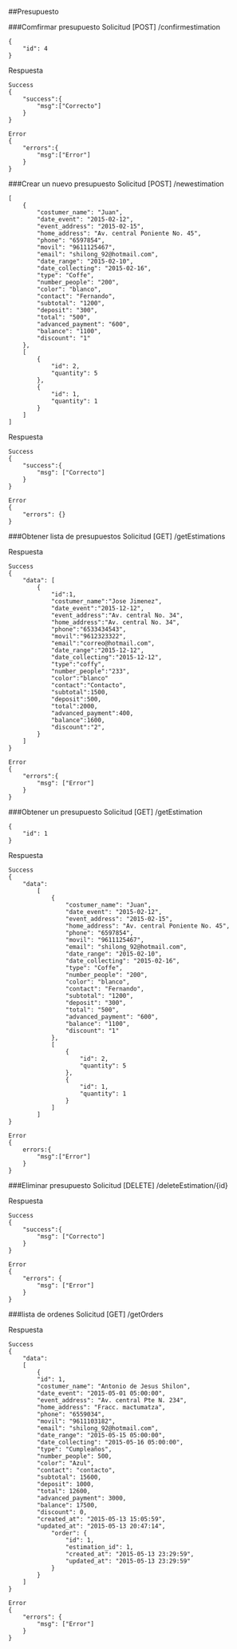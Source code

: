 
##Presupuesto

###Comfirmar presupuesto
Solicitud [POST] /confirmestimation

	{
		"id": 4
	}

Respuesta

	Success
	{
		"success":{
			"msg":["Correcto"]
		}
	}

	Error
	{
		"errors":{
			"msg":["Error"]
		}
	}

###Crear un nuevo presupuesto
Solicitud [POST] /newestimation

	[
		{
			"costumer_name": "Juan",
			"date_event": "2015-02-12",
			"event_address": "2015-02-15",
			"home_address": "Av. central Poniente No. 45",
			"phone": "6597854",
			"movil": "9611125467",
			"email": "shilong_92@hotmail.com",
			"date_range": "2015-02-10",
			"date_collecting": "2015-02-16",
			"type": "Coffe",
			"number_people": "200",
			"color": "blanco",
			"contact": "Fernando",
			"subtotal": "1200",
			"deposit": "300",
			"total": "500",
			"advanced_payment": "600",
			"balance": "1100",
			"discount": "1"
		},
		[
			{
				"id": 2,
				"quantity": 5
			},
			{
				"id": 1,
				"quantity": 1
			}
		]
	]

Respuesta

	Success
	{
		"success":{
			"msg": ["Correcto"]
		}
	}

	Error
	{
		"errors": {}
	}

###Obtener lista de presupuestos
Solicitud [GET] /getEstimations

Respuesta
	
	Success
	{
		"data": [
			{
				"id":1,	
				"costumer_name":"Jose Jimenez",
				"date_event":"2015-12-12",
				"event_address":"Av. central No. 34",
				"home_address":"Av. central No. 34",
				"phone":"6533434543",
				"movil":"9612323322",
				"email":"correo@hotmail.com",
				"date_range":"2015-12-12",
				"date_collecting":"2015-12-12",
				"type":"coffy",
				"number_people":"233",
				"color":"blanco"
				"contact":"Contacto",
				"subtotal":1500,
				"deposit":500,
				"total":2000,
				"advanced_payment":400,
				"balance":1600,
				"discount":"2",						
			}
		]	
	}
		
	Error
	{
		"errors":{
			"msg": ["Error"]
		}
	}




###Obtener un presupuesto
Solicitud [GET] /getEstimation

	{
		"id": 1
	}

Respuesta

	Success
	{
		"data":
			[
				{
					"costumer_name": "Juan",
					"date_event": "2015-02-12",
					"event_address": "2015-02-15",
					"home_address": "Av. central Poniente No. 45",
					"phone": "6597854",
					"movil": "9611125467",
					"email": "shilong_92@hotmail.com",
					"date_range": "2015-02-10",
					"date_collecting": "2015-02-16",
					"type": "Coffe",
					"number_people": "200",
					"color": "blanco",
					"contact": "Fernando",
					"subtotal": "1200",
					"deposit": "300",
					"total": "500",
					"advanced_payment": "600",
					"balance": "1100",
					"discount": "1"
				},
				[
					{
						"id": 2,
						"quantity": 5
					},
					{
						"id": 1,
						"quantity": 1
					}
				]
			]
	}

	Error
	{
		errors:{
			"msg":["Error"]
		}
	}

###Eliminar presupuesto
Solicitud [DELETE] /deleteEstimation/{id}

Respuesta

	Success
	{
		"success":{
			"msg": ["Correcto"]
		}
	}

	Error
	{
		"errors": {
			"msg": ["Error"]
		}
	}

###lista de ordenes
Solicitud [GET] /getOrders

Respuesta
	
	Success
	{
		"data":
		[
			{
			"id": 1,
			"costumer_name": "Antonio de Jesus Shilon",
			"date_event": "2015-05-01 05:00:00",
			"event_address": "Av. central Pte N. 234",
			"home_address": "Fracc. mactumatza",
			"phone": "6559034",
			"movil": "9611103182",
			"email": "shilong_92@hotmail.com",
			"date_range": "2015-05-15 05:00:00",
			"date_collecting": "2015-05-16 05:00:00",
			"type": "Cumpleaños",
			"number_people": 500,
			"color": "Azul",
			"contact": "contacto",
			"subtotal": 15600,
			"deposit": 1000,
			"total": 12600,
			"advanced_payment": 3000,
			"balance": 17500,
			"discount": 0,
			"created_at": "2015-05-13 15:05:59",
			"updated_at": "2015-05-13 20:47:14",
				"order": {
					"id": 1,
					"estimation_id": 1,
					"created_at": "2015-05-13 23:29:59",
					"updated_at": "2015-05-13 23:29:59"
				}
			}
		]
	}

	Error
	{
		"errors": {
			"msg": ["Error"]
		}
	}

